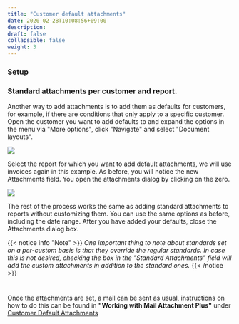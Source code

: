 ```yaml
---
title: "Customer default attachments"
date: 2020-02-28T10:08:56+09:00
description: 
draft: false
collapsible: false
weight: 3
---
```

### Setup

### Standard attachments per customer and report.

Another way to add attachments is to add them as defaults for customers, for example, if there are conditions that only apply to a specific customer. Open the customer you want to add defaults to and expand the options in the menu via "More options", click "Navigate" and select "Document layouts".

![](images/apps/attachmentnavigation.png)

Select the report for which you want to add default attachments, we will use invoices again in this example. As before, you will notice the new Attachments field. You open the attachments dialog by clicking on the zero.

![](images/apps/attachmentdocumentlayouts.png)

The rest of the process works the same as adding standard attachments to reports without customizing them. You can use the same options as before, including the date range. After you have added your defaults, close the Attachments dialog box.

{{< notice info "Note" >}}
 _One important thing to note about standards set on a per-custom basis is that they override the regular standards. In case this is not desired, checking the box in the "Standard Attachments" field will add the custom attachments in addition to the standard ones._
{{< /notice >}}
#

Once the attachments are set, a mail can be sent as usual, instructions on how to do this can be found in **"Working with Mail Attachment Plus"** under [Customer Default Attachments](en-us/apps/mail_attachment_plus/working-with-map/defaults-customer/)